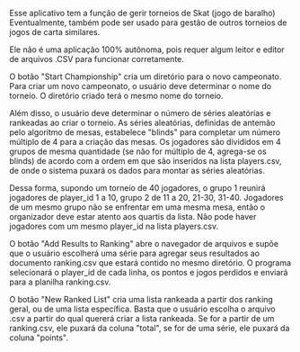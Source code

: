 Esse aplicativo tem a função de gerir torneios de Skat (jogo de baralho)
Eventualmente, também pode ser usado para gestão de outros torneios de jogos de carta similares.

Ele não é uma aplicação 100% autônoma, pois requer algum leitor e editor de arquivos .CSV para funcionar corretamente.

O botão "Start Championship" cria um diretório para o novo campeonato. Para criar um novo campeonato, o usuário deve 
determinar o nome do torneio. O diretório criado terá o mesmo nome do torneio.

Além disso, o usuário deve determinar o número de séries aleatórias e rankeadas ao criar o torneio.
As séries aleatórias, definidas de antemão pelo algoritmo de mesas, estabelece "blinds" para completar um número
múltiplo de 4 para a criação das mesas. Os jogadores são divididos em 4 grupos de mesma quantidade 
(se não for múltiplo de 4, agrega-se os blinds) de acordo com a ordem em que são inseridos na lista players.csv,
de onde o sistema puxará os dados para montar as séries aleatórias.

Dessa forma, supondo um torneio de 40 jogadores, o grupo 1 reunirá jogadores de player_id 1 a 10, grupo 2 de 11 a 20,
21-30, 31-40. Jogadores de um mesmo grupo não se enfrentar em uma mesma mesa, então o organizador deve estar atento
aos quartis da lista. Não pode haver jogadores com um mesmo player_id na lista players.csv.

O botão "Add Results to Ranking" abre o navegador de arquivos e supõe que o usuário escolherá uma série para agregar
seus resultados ao documento ranking.csv que estará contido no mesmo diretório. O programa selecionará o player_id de 
cada linha, os pontos e jogos perdidos e enviará para a planilha ranking.csv.

O botão "New Ranked List" cria uma lista rankeada a partir dos ranking geral, ou de uma lista específica.
Basta que o usuário escolha o arquivo .csv a partir do qual quererá criar a lista rankeada. Se for a partir
de um ranking.csv, ele puxará da coluna "total", se for de uma série, ele puxará da coluna "points".